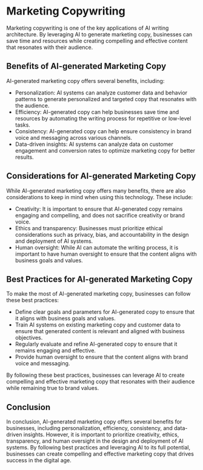 Marketing Copywriting
=========================================================================

Marketing copywriting is one of the key applications of AI writing architecture. By leveraging AI to generate marketing copy, businesses can save time and resources while creating compelling and effective content that resonates with their audience.

Benefits of AI-generated Marketing Copy
---------------------------------------

AI-generated marketing copy offers several benefits, including:

* Personalization: AI systems can analyze customer data and behavior patterns to generate personalized and targeted copy that resonates with the audience.
* Efficiency: AI-generated copy can help businesses save time and resources by automating the writing process for repetitive or low-level tasks.
* Consistency: AI-generated copy can help ensure consistency in brand voice and messaging across various channels.
* Data-driven insights: AI systems can analyze data on customer engagement and conversion rates to optimize marketing copy for better results.

Considerations for AI-generated Marketing Copy
----------------------------------------------

While AI-generated marketing copy offers many benefits, there are also considerations to keep in mind when using this technology. These include:

* Creativity: It is important to ensure that AI-generated copy remains engaging and compelling, and does not sacrifice creativity or brand voice.
* Ethics and transparency: Businesses must prioritize ethical considerations such as privacy, bias, and accountability in the design and deployment of AI systems.
* Human oversight: While AI can automate the writing process, it is important to have human oversight to ensure that the content aligns with business goals and values.

Best Practices for AI-generated Marketing Copy
----------------------------------------------

To make the most of AI-generated marketing copy, businesses can follow these best practices:

* Define clear goals and parameters for AI-generated copy to ensure that it aligns with business goals and values.
* Train AI systems on existing marketing copy and customer data to ensure that generated content is relevant and aligned with business objectives.
* Regularly evaluate and refine AI-generated copy to ensure that it remains engaging and effective.
* Provide human oversight to ensure that the content aligns with brand voice and messaging.

By following these best practices, businesses can leverage AI to create compelling and effective marketing copy that resonates with their audience while remaining true to brand values.

Conclusion
----------

In conclusion, AI-generated marketing copy offers several benefits for businesses, including personalization, efficiency, consistency, and data-driven insights. However, it is important to prioritize creativity, ethics, transparency, and human oversight in the design and deployment of AI systems. By following best practices and leveraging AI to its full potential, businesses can create compelling and effective marketing copy that drives success in the digital age.

